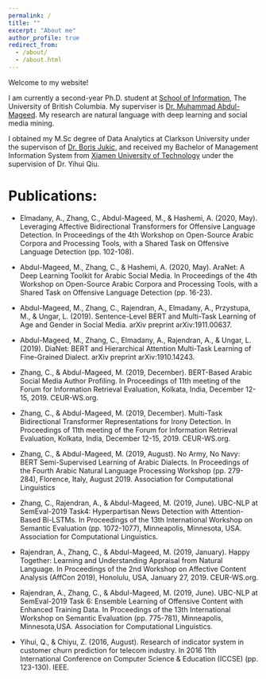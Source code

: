 ```yaml
---
permalink: /
title: ""
excerpt: "About me"
author_profile: true
redirect_from: 
  - /about/
  - /about.html
---
```

Welcome to my website!

I am currently a second-year Ph.D. student at [School of Information](https://slais.ubc.ca/), The University of British Columbia. My superviser is [Dr. Muhammad Abdul-Mageed](https://mageed.arts.ubc.ca/). My research are natural language with deep learning and social media mining. 

I obtained my M.Sc degree of Data Analytics at Clarkson University under the supervison of [Dr. Boris Jukic](https://www.clarkson.edu/people/boris-jukic), and received my Bachelor of Management Information System from [Xiamen University of Technology](http://english.xmut.edu.cn/) under the supervision of Dr. Yihui Qiu. 

# Publications:
* Elmadany, A., Zhang, C., Abdul-Mageed, M., & Hashemi, A. (2020, May). Leveraging Affective Bidirectional Transformers for Offensive Language Detection. In Proceedings of the 4th Workshop on Open-Source Arabic Corpora and Processing Tools, with a Shared Task on Offensive Language Detection (pp. 102-108).

* Abdul-Mageed, M., Zhang, C., & Hashemi, A. (2020, May). AraNet: A Deep Learning Toolkit for Arabic Social Media. In Proceedings of the 4th Workshop on Open-Source Arabic Corpora and Processing Tools, with a Shared Task on Offensive Language Detection (pp. 16-23).

* Abdul-Mageed, M., Zhang, C., Rajendran, A., Elmadany, A., Przystupa, M., & Ungar, L. (2019). Sentence-Level BERT and Multi-Task Learning of Age and Gender in Social Media. arXiv preprint arXiv:1911.00637.

* Abdul-Mageed, M., Zhang, C., Elmadany, A., Rajendran, A., & Ungar, L. (2019). DiaNet: BERT and Hierarchical Attention Multi-Task Learning of Fine-Grained Dialect. arXiv preprint arXiv:1910.14243.

* Zhang, C., & Abdul-Mageed, M. (2019, December). BERT-Based Arabic Social Media Author Profiling. In Proceedings of 11th meeting of the Forum for Information Retrieval Evaluation, Kolkata, India, December 12-15, 2019. CEUR-WS.org.

* Zhang, C., & Abdul-Mageed, M. (2019, December). Multi-Task Bidirectional Transformer Representations for Irony Detection. In Proceedings of 11th meeting of the Forum for Information Retrieval Evaluation, Kolkata, India, December 12-15, 2019. CEUR-WS.org.

* Zhang, C., & Abdul-Mageed, M. (2019, August). No Army, No Navy: BERT Semi-Supervised Learning of Arabic Dialects. In Proceedings of the Fourth Arabic Natural Language Processing Workshop (pp. 279-284), Florence, Italy, August 2019. Association for Computational Linguistics

* Zhang, C., Rajendran, A., & Abdul-Mageed, M. (2019, June). UBC-NLP at SemEval-2019 Task4: Hyperpartisan News Detection with Attention-Based Bi-LSTMs. In Proceedings of the 13th International Workshop on Semantic Evaluation (pp. 1072-1077), Minneapolis, Minnesota, USA. Association for Computational Linguistics.

* Rajendran, A., Zhang, C., & Abdul-Mageed, M. (2019, January). Happy Together: Learning and Understanding Appraisal from Natural Language. In Proceedings of the 2nd Workshop on Affective Content Analysis (AffCon 2019), Honolulu, USA, January 27, 2019. CEUR-WS.org.

* Rajendran, A., Zhang, C., & Abdul-Mageed, M. (2019, June). UBC-NLP at SemEval-2019 Task
6: Ensemble Learning of Offensive Content with Enhanced Training Data. In Proceedings of the 13th International Workshop on Semantic Evaluation (pp. 775-781), Minneapolis, Minnesota,USA. Association for Computational Linguistics.

* Yihui, Q., & Chiyu, Z. (2016, August). Research of indicator system in customer churn prediction for telecom industry. In 2016 11th International Conference on Computer Science & Education (ICCSE) (pp. 123-130). IEEE.
